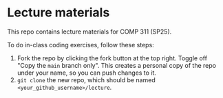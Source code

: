 # Lecture materials

This repo contains lecture materials for COMP 311 (SP25).

To do in-class coding exercises, follow these steps:

1. Fork the repo by clicking the fork button at the top right. Toggle off "Copy the `main` branch only". This creates a personal copy of the repo under your name, so you can push changes to it.
2. `git clone` the new repo, which should be named `<your_github_username>/lecture`.
